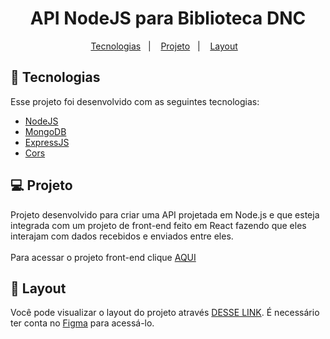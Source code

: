 <h1 align="center"> API NodeJS para Biblioteca DNC </h1>

<p align="center">
  <a href="#-tecnologias">Tecnologias</a>&nbsp;&nbsp;&nbsp;|&nbsp;&nbsp;&nbsp;
  <a href="#-projeto">Projeto</a>&nbsp;&nbsp;&nbsp;|&nbsp;&nbsp;&nbsp;
  <a href="#-layout">Layout</a>&nbsp;&nbsp;&nbsp
</p>


## 🚀 Tecnologias

Esse projeto foi desenvolvido com as seguintes tecnologias:

- [NodeJS](https://nodejs.org/)
- [MongoDB](https://www.mongodb.com/)
- [ExpressJS](https://expressjs.com/pt-br/)
- [Cors](https://www.npmjs.com/package/cors)

## 💻 Projeto

Projeto desenvolvido para criar uma API projetada em Node.js e que esteja integrada com um projeto de front-end feito em React fazendo que eles interajam com dados recebidos e enviados entre eles. <br> <br>
Para acessar o projeto front-end clique [AQUI](https://verdant-tartufo-53355a.netlify.app/)

## 🔖 Layout

Você pode visualizar o layout do projeto através [DESSE LINK](https://www.figma.com/design/pOuDNLhTaTCD631HtgnT9B/Figma---Desafio-Node-e-React?node-id=0-1&t=zXFPX48IVrO0Vcml-0). É necessário ter conta no [Figma](https://figma.com) para acessá-lo.